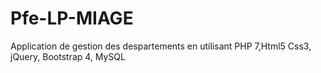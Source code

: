 # Pfe-LP-MIAGE
Application de gestion des despartements en utilisant PHP 7,Html5 Css3, jQuery, Bootstrap 4, MySQL
